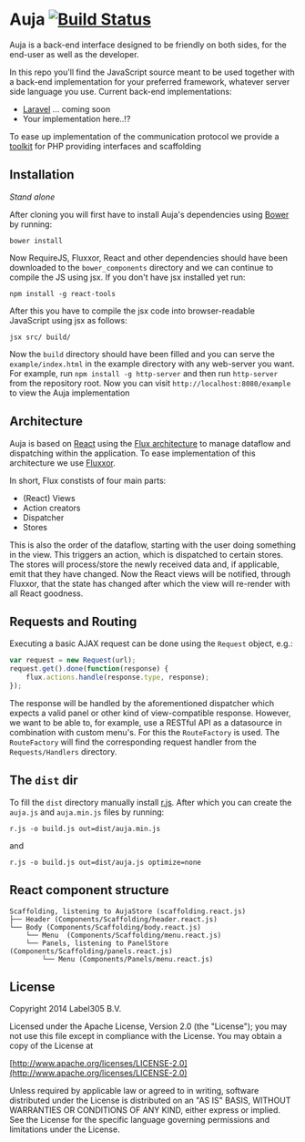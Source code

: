 Auja [![Build Status](https://travis-ci.org/Label305/Auja.svg?branch=dev)](https://travis-ci.org/Label305/Auja)
===

Auja is a back-end interface designed to be friendly on both sides, for the end-user as well as the developer.

In this repo you'll find the JavaScript source meant to be used together with a back-end implementation for your 
   preferred framework, whatever server side language you use. Current back-end implementations:
   
   - [Laravel](https://github.com/Label305/Auja-Laravel) ... coming soon
   - Your implementation here..!?
   
To ease up implementation of the communication protocol we provide a [toolkit](https://github.com/Label305/Auja-PHP) for PHP providing interfaces and
scaffolding

Installation
---

*Stand alone*

After cloning you will first have to install Auja's dependencies using [Bower](http://bower.io/) by running:

`bower install`

Now RequireJS, Fluxxor, React and other dependencies should have been downloaded to the `bower_components` directory and we can
continue to compile the JS using jsx. If you don't have jsx installed yet run: 

`npm install -g react-tools` 

After this you have to compile the jsx code into browser-readable JavaScript using jsx as follows:

`jsx src/ build/`

Now the `build` directory should have been filled and you can serve the `example/index.html` in the example directory with 
any web-server you want. For example, run `npm install -g http-server` and then run `http-server` from the repository root.
Now you can visit `http://localhost:8080/example` to view the Auja implementation

Architecture
---

Auja is based on [React](http://facebook.github.io/react/index.html) using the [Flux architecture](http://facebook.github.io/react/docs/flux-overview.html) to manage
 dataflow and dispatching within the application. To ease implementation of this architecture we use [Fluxxor](http://fluxxor.com/).
 
In short, Flux constists of four main parts:

- (React) Views
- Action creators
- Dispatcher
- Stores
 
This is also the order of the dataflow, starting with the user doing something in the view. This triggers an action, which is dispatched to certain stores. The stores will process/store the newly received data and, if applicable, emit that they have changed. Now the React views will be notified, through Fluxxor, that the state has changed after which the view will re-render with all React goodness.

Requests and Routing
---

Executing a basic AJAX request can be done using the `Request` object, e.g.:

```javascript
var request = new Request(url);
request.get().done(function(response) {
    flux.actions.handle(response.type, response); 
});
```

The response will be handled by the aforementioned dispatcher which expects a valid panel or other kind of view-compatible response.
However, we want to be able to, for example, use a RESTful API as a datasource in combination with custom menu's. For this
the `RouteFactory` is used. The `RouteFactory` will find the corresponding request handler from the `Requests/Handlers` directory.

The `dist` dir
---

To fill the `dist` directory manually install [r.js](https://github.com/jrburke/r.js/). After which you can create the
`auja.js` and `auja.min.js` files by running:

```
r.js -o build.js out=dist/auja.min.js
```

and

```
r.js -o build.js out=dist/auja.js optimize=none
```

React component structure
---

```
Scaffolding, listening to AujaStore (scaffolding.react.js)
├── Header (Components/Scaffolding/header.react.js)
└── Body (Components/Scaffolding/body.react.js)
	└── Menu  (Components/Scaffolding/menu.react.js)
    └── Panels, listening to PanelStore (Components/Scaffolding/panels.react.js)
        └── Menu (Components/Panels/menu.react.js)
```

License
---------
Copyright 2014 Label305 B.V.

Licensed under the Apache License, Version 2.0 (the "License");
you may not use this file except in compliance with the License.
You may obtain a copy of the License at

[http://www.apache.org/licenses/LICENSE-2.0](http://www.apache.org/licenses/LICENSE-2.0)

Unless required by applicable law or agreed to in writing, software
distributed under the License is distributed on an "AS IS" BASIS,
WITHOUT WARRANTIES OR CONDITIONS OF ANY KIND, either express or implied.
See the License for the specific language governing permissions and
limitations under the License.
